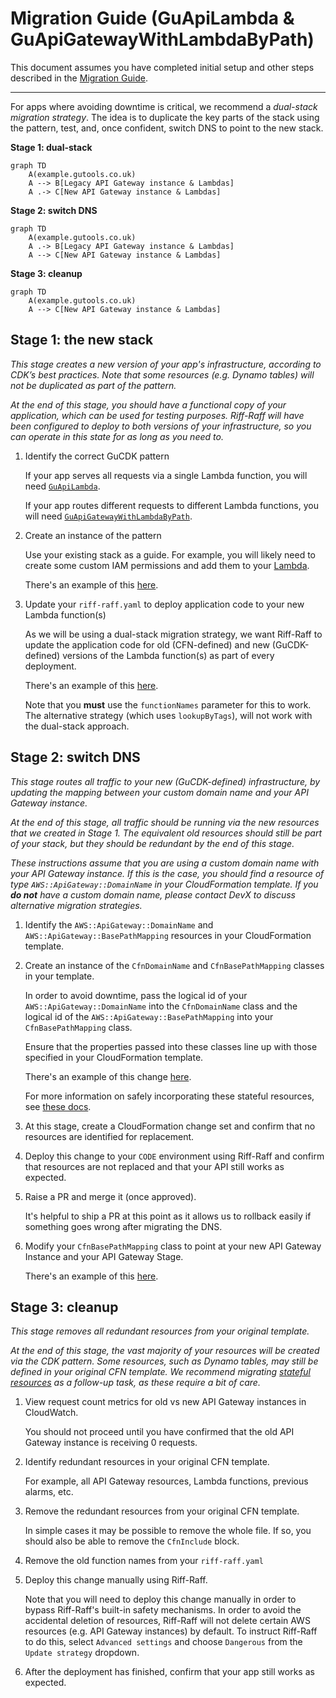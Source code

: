 # Migration Guide (GuApiLambda & GuApiGatewayWithLambdaByPath)

This document assumes you have completed initial setup and other steps described
in the [Migration Guide](./migration-guide.md).

---

For apps where avoiding downtime is critical, we recommend a _dual-stack
migration strategy_. The idea is to duplicate the key parts of the stack using
the pattern, test, and, once confident, switch DNS to point to the new stack.

**Stage 1: dual-stack**

```mermaid
graph TD
    A(example.gutools.co.uk)
    A --> B[Legacy API Gateway instance & Lambdas]
    A .-> C[New API Gateway instance & Lambdas]
```

**Stage 2: switch DNS**

```mermaid
graph TD
    A(example.gutools.co.uk)
    A .-> B[Legacy API Gateway instance & Lambdas]
    A --> C[New API Gateway instance & Lambdas]
```

**Stage 3: cleanup**

```mermaid
graph TD
    A(example.gutools.co.uk)
    A --> C[New API Gateway instance & Lambdas]
```

## Stage 1: the new stack

_This stage creates a new version of your app's infrastructure, according to
CDK’s best practices. Note that some resources (e.g. Dynamo tables) will not be
duplicated as part of the pattern._

_At the end of this stage, you should have a functional copy of your
application, which can be used for testing purposes. Riff-Raff will have been
configured to deploy to both versions of your infrastructure, so you can operate
in this state for as long as you need to._

1. Identify the correct GuCDK pattern

    If your app serves all requests via a single Lambda function, you will need [`GuApiLambda`](https://guardian.github.io/cdk/classes/patterns.GuApiLambda.html).

    If your app routes different requests to different Lambda functions, you will need [`GuApiGatewayWithLambdaByPath`](https://guardian.github.io/cdk/classes/patterns.GuApiGatewayWithLambdaByPath.html).

2. Create an instance of the pattern

    Use your existing stack as a guide. For example, you will likely need to
    create some custom IAM permissions and add them to your
    [Lambda](https://guardian.github.io/cdk/classes/constructs_lambda.GuLambdaFunction.html).

    There's an example of this [here](https://github.com/guardian/tag-janitor/blob/9e2222d7cea6b37a48e5327efecf7b543b81af15/cdk/lib/cdk-stack.ts#L57-L62).

3. Update your `riff-raff.yaml` to deploy application code to your new Lambda function(s)

    As we will be using a dual-stack migration strategy, we want Riff-Raff to update the application code for old (CFN-defined)
    and new (GuCDK-defined) versions of the Lambda function(s) as part of every deployment.

    There's an example of this [here](https://github.com/guardian/mobile-save-for-later/pull/65/files#diff-f1f55b65ced3f9ca1a6a068f04d6dc6241689cef94fce7c0cb62422495ff4534).

    Note that you **must** use the `functionNames` parameter for this to work.
    The alternative strategy (which uses `lookupByTags`), will not work with the dual-stack approach.

## Stage 2: switch DNS

_This stage routes all traffic to your new (GuCDK-defined) infrastructure, by updating the mapping between your custom
domain name and your API Gateway instance._

_At the end of this stage, all traffic should be running via the new resources that we created in Stage 1.
The equivalent old resources should still be part of your stack, but they should be redundant by the end of this stage._

_These instructions assume that you are using a custom domain name with your API Gateway instance.
If this is the case, you should find a resource of type `AWS::ApiGateway::DomainName` in your CloudFormation template.
If you **do not** have a custom domain name, please contact DevX to discuss alternative migration strategies._

1. Identify the `AWS::ApiGateway::DomainName` and `AWS::ApiGateway::BasePathMapping` resources in your CloudFormation template.

2. Create an instance of the `CfnDomainName` and `CfnBasePathMapping` classes in your template.

    In order to avoid downtime, pass the logical id of your `AWS::ApiGateway::DomainName` into the `CfnDomainName` class and
    the logical id of the `AWS::ApiGateway::BasePathMapping` into your `CfnBasePathMapping` class.

    Ensure that the properties passed into these classes line up with those specified in your CloudFormation template.

    There's an example of this change [here](https://github.com/guardian/mobile-save-for-later/pull/66/files).

    For more information on safely incorporating these stateful resources, see [these docs](./stateful-resources.md).

3. At this stage, create a CloudFormation change set and confirm that no resources are identified for replacement.

4. Deploy this change to your `CODE` environment using Riff-Raff and confirm that resources are not replaced and that your
API still works as expected.

5. Raise a PR and merge it (once approved).

    It's helpful to ship a PR at this point as it allows us to rollback easily if something goes wrong after migrating the DNS.

6. Modify your `CfnBasePathMapping` class to point at your new API Gateway Instance and your API Gateway Stage.

    There's an example of this [here](https://github.com/guardian/mobile-save-for-later/pull/67).

## Stage 3: cleanup

_This stage removes all redundant resources from your original template._

_At the end of this stage, the vast majority of your resources will be created
via the CDK pattern. Some resources, such as Dynamo tables, may still be defined
in your original CFN template. We recommend migrating [stateful resources](stateful-resources.md) as
a follow-up task, as these require a bit of care._

1. View request count metrics for old vs new API Gateway instances in CloudWatch.

   You should not proceed until you have confirmed that the old API Gateway instance is
   receiving 0 requests.

2. Identify redundant resources in your original CFN template.

   For example, all API Gateway resources, Lambda functions, previous alarms, etc.

3. Remove the redundant resources from your original CFN template.

   In simple cases it may be possible to remove the whole file. If so, you
   should also be able to remove the `CfnInclude` block.

4. Remove the old function names from your `riff-raff.yaml`

5. Deploy this change manually using Riff-Raff.

    Note that you will need to deploy this change manually in order to bypass Riff-Raff's built-in safety mechanisms.
    In order to avoid the accidental deletion of resources, Riff-Raff will not delete certain AWS resources (e.g. API
    Gateway instances) by default. To instruct Riff-Raff to do this, select `Advanced settings` and choose `Dangerous`
    from the `Update strategy` dropdown.

6. After the deployment has finished, confirm that your app still works as expected.
